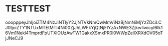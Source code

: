 # TESTTEST

ooopppeyJhIjoiZTM4NzJiNTIyY2JjNTVkNmQwMmViNzBjNmNiMjYzZDciLCJ0IjoiZTY1NTUxMTEtMTI4Ni00ZjJhLWFkYjQtNjFlYzAxNWE3ZjkwIiwicyI6Ik16Vm1Nekl4TmprdFpUTXlOUzAwTW1GakxXSmxPR0l0WWpZellXRXdOV05oTjJNeCJ9

